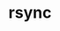 ---
title: "rsync"
layout: cache
categories: [package, develop]
meta: {"versions": ["3.3.0", "3.4.1"], "compilers": ["gcc@=11.4.0"], "oss": ["ubuntu22.04"], "platforms": ["linux"], "targets": ["x86_64_v3"], "stacks": ["hep", "root"], "num_specs": 7, "num_specs_by_stack": {"hep": 7, "root": 7}}
spec_details: [{"hash": "iv23kwwgcqt2nwh2n3k3uo3j6z4oqsfp", "compiler": "gcc@=11.4.0", "versions": ["3.3.0"], "os": "ubuntu22.04", "platform": "linux", "target": "x86_64_v3", "variants": ["build_system=autotools"], "stacks": ["hep", "root"], "size": "-", "tarball": "https://binaries.spack.io/develop/build_cache/linux-ubuntu22.04-x86_64_v3/gcc-11.4.0/rsync-3.3.0/linux-ubuntu22.04-x86_64_v3-gcc-11.4.0-rsync-3.3.0-iv23kwwgcqt2nwh2n3k3uo3j6z4oqsfp.spack"}, {"hash": "mmgkxjdfdbv7okbxjdlzprc46oq6eziy", "compiler": "gcc@=11.4.0", "versions": ["3.4.1"], "os": "ubuntu22.04", "platform": "linux", "target": "x86_64_v3", "variants": ["build_system=autotools"], "stacks": ["hep", "root"], "size": "-", "tarball": "https://binaries.spack.io/develop/build_cache/linux-ubuntu22.04-x86_64_v3/gcc-11.4.0/rsync-3.4.1/linux-ubuntu22.04-x86_64_v3-gcc-11.4.0-rsync-3.4.1-mmgkxjdfdbv7okbxjdlzprc46oq6eziy.spack"}, {"hash": "4hn3iob5tqtf6ydg53upl732wdtptqan", "compiler": "gcc@=11.4.0", "versions": ["3.4.1"], "os": "ubuntu22.04", "platform": "linux", "target": "x86_64_v3", "variants": ["build_system=autotools"], "stacks": ["hep", "root"], "size": "-", "tarball": "https://binaries.spack.io/develop/build_cache/linux-ubuntu22.04-x86_64_v3/gcc-11.4.0/rsync-3.4.1/linux-ubuntu22.04-x86_64_v3-gcc-11.4.0-rsync-3.4.1-4hn3iob5tqtf6ydg53upl732wdtptqan.spack"}, {"hash": "ro2d6likfdczobjvjtyiowq45x6t2bct", "compiler": "gcc@=11.4.0", "versions": ["3.4.1"], "os": "ubuntu22.04", "platform": "linux", "target": "x86_64_v3", "variants": ["build_system=autotools"], "stacks": ["hep", "root"], "size": "-", "tarball": "https://binaries.spack.io/develop/build_cache/linux-ubuntu22.04-x86_64_v3/gcc-11.4.0/rsync-3.4.1/linux-ubuntu22.04-x86_64_v3-gcc-11.4.0-rsync-3.4.1-ro2d6likfdczobjvjtyiowq45x6t2bct.spack"}, {"hash": "q2b63vkb6jr2renqnpfpepmdg2cpt6x3", "compiler": "gcc@=11.4.0", "versions": ["3.3.0"], "os": "ubuntu22.04", "platform": "linux", "target": "x86_64_v3", "variants": ["build_system=autotools"], "stacks": ["hep", "root"], "size": "-", "tarball": "https://binaries.spack.io/develop/build_cache/linux-ubuntu22.04-x86_64_v3/gcc-11.4.0/rsync-3.3.0/linux-ubuntu22.04-x86_64_v3-gcc-11.4.0-rsync-3.3.0-q2b63vkb6jr2renqnpfpepmdg2cpt6x3.spack"}, {"hash": "cjd6jamssshtndearul6eymverdcipep", "compiler": "gcc@=11.4.0", "versions": ["3.3.0"], "os": "ubuntu22.04", "platform": "linux", "target": "x86_64_v3", "variants": ["build_system=autotools"], "stacks": ["hep", "root"], "size": "-", "tarball": "https://binaries.spack.io/develop/build_cache/linux-ubuntu22.04-x86_64_v3/gcc-11.4.0/rsync-3.3.0/linux-ubuntu22.04-x86_64_v3-gcc-11.4.0-rsync-3.3.0-cjd6jamssshtndearul6eymverdcipep.spack"}, {"hash": "lilif3mkk7zalshiphlnry6dgvcrlhoo", "compiler": "gcc@=11.4.0", "versions": ["3.4.1"], "os": "ubuntu22.04", "platform": "linux", "target": "x86_64_v3", "variants": ["build_system=autotools"], "stacks": ["hep", "root"], "size": "-", "tarball": "https://binaries.spack.io/develop/build_cache/linux-ubuntu22.04-x86_64_v3/gcc-11.4.0/rsync-3.4.1/linux-ubuntu22.04-x86_64_v3-gcc-11.4.0-rsync-3.4.1-lilif3mkk7zalshiphlnry6dgvcrlhoo.spack"}]
---